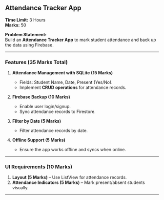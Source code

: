 
## **Attendance Tracker App**  
**Time Limit:** 3 Hours  
**Marks:** 50  

**Problem Statement:**  
Build an **Attendance Tracker App** to mark student attendance and back up the data using Firebase.  

---

### **Features (35 Marks Total)**  

1. **Attendance Management with SQLite (15 Marks)**  
   - Fields: Student Name, Date, Present (Yes/No).  
   - Implement **CRUD operations** for attendance records.  

2. **Firebase Backup (10 Marks)**  
   - Enable user login/signup.  
   - Sync attendance records to Firestore.  

3. **Filter by Date (5 Marks)**  
   - Filter attendance records by date.  

4. **Offline Support (5 Marks)**  
   - Ensure the app works offline and syncs when online.  

---

### **UI Requirements (10 Marks)**  
1. **Layout (5 Marks)** – Use ListView for attendance records.  
2. **Attendance Indicators (5 Marks)** – Mark present/absent students visually.  

---
